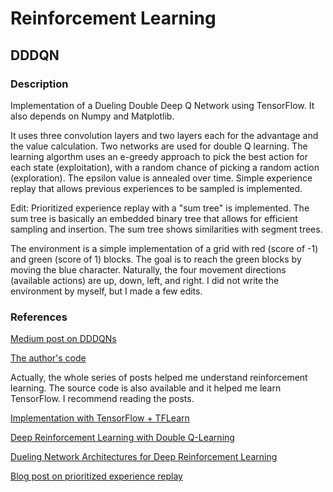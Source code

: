 # Reinforcement Learning

## DDDQN
### Description
Implementation of a Dueling Double Deep Q Network using TensorFlow. It also depends on Numpy and Matplotlib.

It uses three convolution layers and two layers each for the advantage and the value calculation. Two networks are used for double Q learning. The learning algorthm uses an e-greedy approach to pick the best action for each state (exploitation), with a random chance of picking a random action (exploration). The epsilon value is annealed over time. Simple experience replay that allows previous experiences to be sampled is implemented.

Edit: Prioritized experience replay with a "sum tree" is implemented. The sum tree is basically an embedded binary tree that allows for efficient sampling and insertion. The sum tree shows similarities with segment trees.

The environment is a simple implementation of a grid with red (score of -1) and green (score of 1) blocks. The goal is to reach the green blocks by moving the blue character. Naturally, the four movement directions (available actions) are up, down, left, and right. I did not write the environment by myself, but I made a few edits.

### References
[Medium post on DDDQNs](https://medium.com/@awjuliani/simple-reinforcement-learning-with-tensorflow-part-4-deep-q-networks-and-beyond-8438a3e2b8df)

[The author's code](https://github.com/awjuliani/DeepRL-Agents)

Actually, the whole series of posts helped me understand reinforcement learning. The source code is also available and it helped me learn TensorFlow. I recommend reading the posts.

[Implementation with TensorFlow + TFLearn](https://github.com/gokhanettin/dddqn-tf)

[Deep Reinforcement Learning with Double Q-Learning](https://arxiv.org/pdf/1509.06461v3.pdf)

[Dueling Network Architectures for Deep Reinforcement Learning](https://arxiv.org/pdf/1511.06581.pdf)

[Blog post on prioritized experience replay](https://jaromiru.com/2016/11/07/lets-make-a-dqn-double-learning-and-prioritized-experience-replay/)